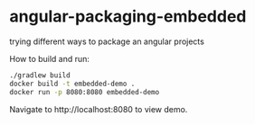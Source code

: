 # angular-packaging-embedded
trying different ways to package an angular projects 

How to build and run:

```sh
./gradlew build
docker build -t embedded-demo .
docker run -p 8080:8080 embedded-demo
```

Navigate to http://localhost:8080 to view demo.